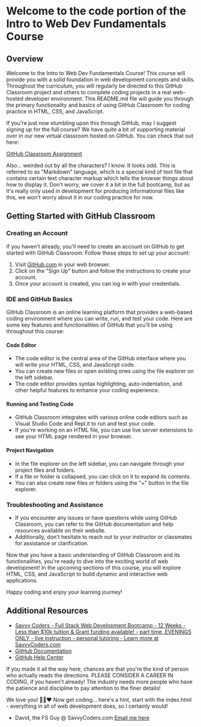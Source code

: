 # Welcome to the code portion of the Intro to Web Dev Fundamentals Course

## Overview

Welcome to the Intro to Web Dev Fundamentals Course! This course will provide you with a solid foundation in web development concepts and skills. Throughout the curriculum, you will regularly be directed to this GitHub Classroom project and others to complete coding projects in a real web-hosted developer environment. This README.md file will guide you through the primary functionality and basics of using GitHub Classroom for coding practice in HTML, CSS, and JavaScript.

If you're just now stumbling upon this through GitHub, may I suggest signing up for the full course? We have quite a bit of supporting material over in our new virtual classroom hosted on GitHub. You can check that out here:

[GitHub Classroom Assignment](https://classroom.github.com/a/your-link-here)

Also... weirded out by all the characters? I know. It looks odd. This is referred to as "Markdown" language, which is a special kind of text file that contains certain text character markup which tells the browser things about how to display it. Don't worry, we cover it a bit in the full bootcamp, but as it's really only used in development for producing informational files like this, we won't worry about it in our coding practice for now.

## Getting Started with GitHub Classroom

### Creating an Account

If you haven't already, you'll need to create an account on GitHub to get started with GitHub Classroom. Follow these steps to set up your account:

1. Visit [GitHub.com](https://github.com/) in your web browser.
2. Click on the "Sign Up" button and follow the instructions to create your account.
3. Once your account is created, you can log in with your credentials.

### IDE and GitHub Basics

GitHub Classroom is an online learning platform that provides a web-based coding environment where you can write, run, and test your code. Here are some key features and functionalities of GitHub that you'll be using throughout this course:

#### Code Editor

- The code editor is the central area of the GitHub interface where you will write your HTML, CSS, and JavaScript code.
- You can create new files or open existing ones using the file explorer on the left sidebar.
- The code editor provides syntax highlighting, auto-indentation, and other helpful features to enhance your coding experience.

#### Running and Testing Code

- GitHub Classroom integrates with various online code editors such as Visual Studio Code and Repl.it to run and test your code.
- If you're working on an HTML file, you can use live server extensions to see your HTML page rendered in your browser.

#### Project Navigation

- In the file explorer on the left sidebar, you can navigate through your project files and folders.
- If a file or folder is collapsed, you can click on it to expand its contents.
- You can also create new files or folders using the "+" button in the file explorer.

### Troubleshooting and Assistance

- If you encounter any issues or have questions while using GitHub Classroom, you can refer to the GitHub documentation and help resources available on their website.
- Additionally, don't hesitate to reach out to your instructor or classmates for assistance or clarification.

Now that you have a basic understanding of GitHub Classroom and its functionalities, you're ready to dive into the exciting world of web development! In the upcoming sections of this course, you will explore HTML, CSS, and JavaScript to build dynamic and interactive web applications.

Happy coding and enjoy your learning journey!

## Additional Resources

- [Savvy Coders - Full Stack Web Development Bootcamp - 12 Weeks - Less than $10k tuition & Grant funding available! - part time, EVENINGS ONLY - live instruction - personal tutoring - Learn more at SavvyCoders.com](https://savvycoders.com/fullstackwebdevelopment/)
- [GitHub Documentation](https://docs.github.com/)
- [GitHub Help Center](https://support.github.com/)

If you made it all the way here, chances are that you're the kind of person who actually reads the directions. PLEASE CONSIDER A CAREER IN CODING, if you haven't already! The industry needs more people who have the patience and discipline to pay attention to the finer details!

We love you! 🙌🤓♥ Now get coding... here's a hint, start with the index.html - everything in all of web development does, so I certainly would!

- David, the FS Guy @ SavvyCoders.com
[Email me here](mailto:david@savvycoders.com)

